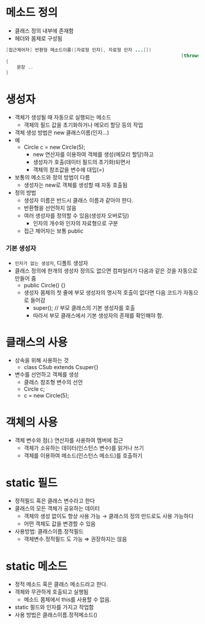 # 메소드 정의

- 클래스 정의 내부에 존재함
- 헤더와 몸체로 구성됨

```java
[접근제어자] 반환형 메소드이름([자료형 인자[, 자료형 인자 ...]])
																[throws 예외이름]
{
	문장 ..
}
```

# 생성자

- 객체가 생성될 때 자동으로 실행되는 메소드
    - 객체의 필드 값을 초기화하거나 메모리 할당 등의 작업
- 객체 생성 방법은 new 클래스이름(인자…)
- 예
    - Circle c = new Circle(5);
        - new 연산자를 이용하여 객체를 생성(메모리 할당)하고
        - 생성자가 호출(데이터 필드의 초기화)되면서
        - 객체의 참조값을 변수에 대입(=)
- 보통의 메소드와 정의 방법이 다름
    - 생성자는 new로 객체를 생성할 때 자동 호출됨
- 정의 방법
    - 생성자 이름은 반드시 클래스 이름과 같아야 한다.
    - 반환형을 선언하지 않음
    - 여러 생성자를 정의할 수 있음(생성자 오버로딩)
        - 인자의 개수와 인자의 자료형으로 구분
    - 접근 제어자는 보통 public

### 기본 생성자

- `인자가 없는 생성자`, 디폴트 생성자
- 클래스 정의에 한개의 생성자 정의도 없으면 컴파일러가 다음과 같은 것을 자동으로 만들어 줌
    - public Circle() {}
    - 생성자 몸체의 첫 줄에 부모 생성자의 명시적 호출이 없다면 다음 코드가 자동으로 들어감
        - super(); // 부모 클래스의 기본 생성자를 호출
        - 따라서 부모 클래스에서 기본 생성자의 존재를 확인해야 함.

# 클래스의 사용

- 상속을 위해 사용하는 것
    - class CSub extends Csuper{}
- 변수를 선언하고 객체를 생성
    - 클래스 참조형 변수의 선언
    - Circle c;
    - c = new Circle(5);

# 객체의 사용

- 객체 변수와 점(.) 연산자를 사용하여 멤버에 접근
    - 객체가 소유하는 데이터(인스턴스 변수)를 읽거나 쓰기
    - 객체를 이용하여 메소드(인스턴스 메소드)를 호출하기

# static 필드

- 정적필드 혹은 클래스 변수라고 한다
- 클래스의 모든 객체가 공유하는 데이터
    - 객체의 생성 없이도 항상 사용 가능 → 클래스의 정의 만드로도 사용 가능하다
    - 어떤 객체도 값을 변경할 수 있음
- 사용방법: 클래스이름.정적필드
    - 객체변수.정적필드 도 가능 ⇒ 권장하지는 않음

# static 메소드

- 정적 메소드 혹은 클래스 메소드라고 한다.
- 객체와 무관하게 호출되고 실행됨
    - 메소드 몸체에서 this를 사용할 수 없음.
- static 필드와 인자를 가지고 작업함
- 사용 방법은 클래스이름.정적메소드()
